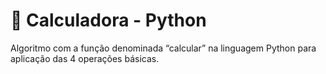 # :snake: Calculadora - Python
Algoritmo com a função denominada “calcular” na linguagem Python para aplicação das 4 operações básicas.

